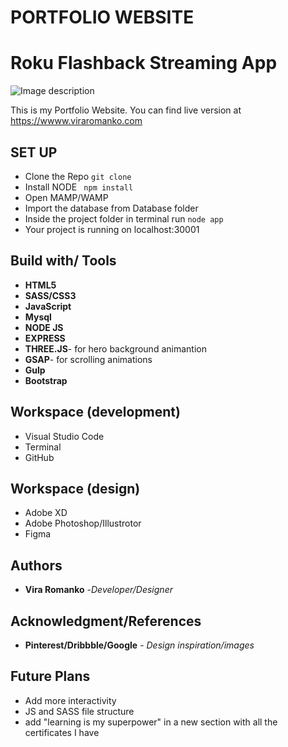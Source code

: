 # PORTFOLIO WEBSITE
# Roku Flashback Streaming App

![Image description](/images/logo.svg)

This is my Portfolio Website. You can find live version at https://wwww.viraromanko.com


## SET UP
* Clone the Repo ```git clone```
* Install NODE ``` npm install```
* Open MAMP/WAMP
* Import the database from Database folder
* Inside the project folder in terminal run ```node app```
* Your project is running on localhost:30001



## Build with/ Tools
* **HTML5**
* **SASS/CSS3**
* **JavaScript**
* **Mysql**
* **NODE JS**
* **EXPRESS**
* **THREE.JS**- for hero background animantion
* **GSAP**-  for scrolling animations
* **Gulp**
* **Bootstrap**

## Workspace (development)
* Visual Studio Code
* Terminal
* GitHub


## Workspace (design)
* Adobe XD
* Adobe Photoshop/Illustrotor
* Figma


## Authors
* **Vira Romanko** -*Developer/Designer*


## Acknowledgment/References

* **Pinterest/Dribbble/Google** - *Design inspiration/images* 


## Future Plans
* Add more interactivity
* JS and SASS file structure
* add "learning is my superpower" in a new section with all the certificates I have




